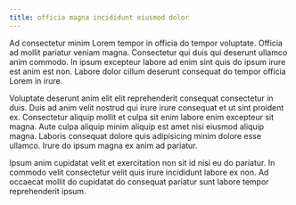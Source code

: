 ```yaml
---
title: officia magna incididunt eiusmod dolor
---
```


Ad consectetur minim Lorem tempor in officia do tempor voluptate. Officia ad mollit pariatur veniam magna. Consectetur qui duis qui deserunt ullamco anim commodo. In ipsum excepteur labore ad enim sint quis do ipsum irure est anim est non. Labore dolor cillum deserunt consequat do tempor officia Lorem in irure.

Voluptate deserunt anim elit elit reprehenderit consequat consectetur in duis. Duis ad anim velit nostrud qui irure irure consequat et ut sint proident ex. Consectetur aliquip mollit et culpa sit enim labore enim excepteur sit magna. Aute culpa aliquip minim aliquip est amet nisi eiusmod aliquip magna. Laboris consequat dolore quis adipisicing minim dolore esse ullamco. Irure do ipsum magna ex anim ad pariatur.

Ipsum anim cupidatat velit et exercitation non sit id nisi eu do pariatur. In commodo velit consectetur velit quis irure incididunt labore ex non. Ad occaecat mollit do cupidatat do consequat pariatur sunt labore tempor reprehenderit ipsum.